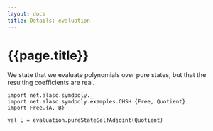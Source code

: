 ```yaml
---
layout: docs
title: Details: evaluation
---
```


# {{page.title}}

We state that we evaluate polynomials over pure states, but that the resulting coefficients are real.
```tut:silent
import net.alasc.symdpoly._
import net.alasc.symdpoly.examples.CHSH.{Free, Quotient}
import Free.{A, B}

val L = evaluation.pureStateSelfAdjoint(Quotient)
```
